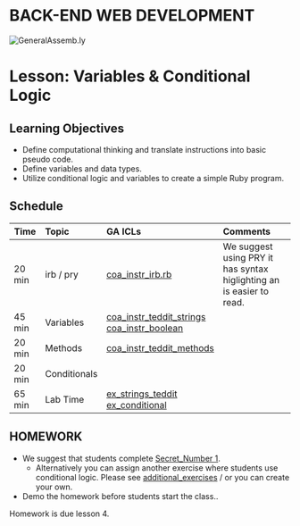 BACK-END WEB DEVELOPMENT
============================

![GeneralAssemb.ly](https://github.com/generalassembly/ga-ruby-on-rails-for-devs/raw/master/images/ga.png "GeneralAssemb.ly")


Lesson: Variables & Conditional Logic 
========

Learning Objectives
--------

-	Define computational thinking and translate instructions into basic pseudo code.
-	Define variables and data types.
-	Utilize conditional logic and variables to create a simple Ruby program. 


Schedule
--------

| Time        | Topic| GA ICLs| Comments |
| ------------- |:-------------|:-------------------|:-------------------|
| 20 min | irb / pry | [coa_instr_irb.rb](code_alongs/coa_instr_irb.rb) |We suggest using PRY it has syntax higlighting an is easier to read. | 
| 45 min | Variables | [coa_instr_teddit_strings](code_alongs/coa_instr_teddit_strings.rb)<br>[coa_instr_boolean](code_alongs/coa_instr_boolean.rb) | |
| 20 min | Methods | [coa_instr_teddit_methods](code_alongs/coa_instr_teddit_methods.rb) | |
| 20 min | Conditionals |  | |
| 65 min | Lab Time | [ex_strings_teddit](exersices/ex_strings_teddit.rb)<br>[ex_conditional](exercises/ex_conditional_teddit.rb) | |




HOMEWORK
--------

-	We suggest that students complete [Secret_Number 1](homework/HW_01.rb). 
	-	Alternatively you can assign another exercise where students use conditional logic. Please see [additional_exercises](additional_exercises) / or you can 
create your own. 
-	Demo the homework before students start the class..

Homework is due lesson 4.


